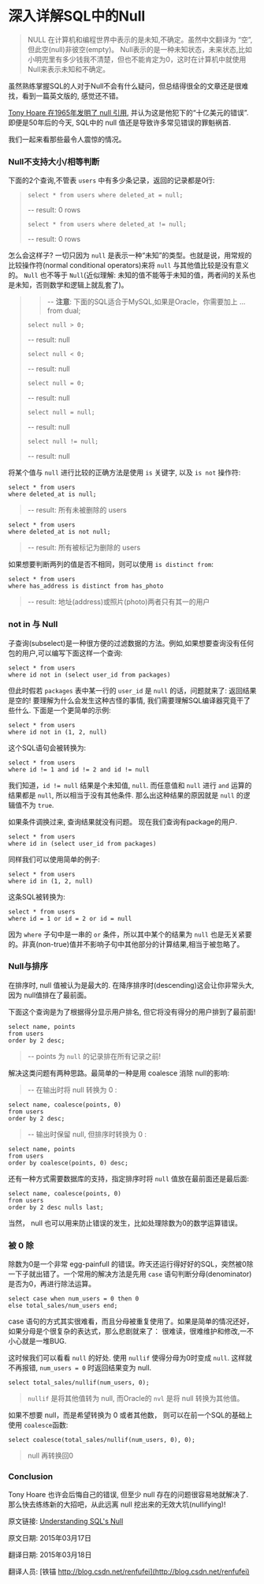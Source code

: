 # 深入详解SQL中的Null

> NULL 在计算机和编程世界中表示的是未知,不确定。虽然中文翻译为 “空”, 但此空(null)非彼空(empty)。 Null表示的是一种未知状态，未来状态,比如小明兜里有多少钱我不清楚，但也不能肯定为0，这时在计算机中就使用Null来表示未知和不确定。

虽然熟练掌握SQL的人对于Null不会有什么疑问，但总结得很全的文章还是很难找，看到一篇英文版的, 感觉还不错。


[Tony Hoare 在1965年发明了 null 引用](http://en.wikipedia.org/wiki/Tony_Hoare#Apologies_and_retractions), 并认为这是他犯下的“十亿美元的错误”. 即便是50年后的今天, SQL中的 null 值还是导致许多常见错误的罪魁祸首.

我们一起来看那些最令人震惊的情况。

### Null不支持大小/相等判断


下面的2个查询,不管表 `users` 中有多少条记录，返回的记录都是0行:

>`select * from users where deleted_at = null;`
>
>-- result: 0 rows
>
>`select * from users where deleted_at != null;`
>
>-- result: 0 rows


怎么会这样子? 一切只因为 `null` 是表示一种“未知”的类型。也就是说，用常规的比较操作符(normal conditional operators)来将 `null` 与其他值比较是没有意义的。 `Null` 也不等于 `Null`(近似理解: 未知的值不能等于未知的值，两者间的关系也是未知，否则数学和逻辑上就乱套了)。

>>-- **注意**: 下面的SQL适合于MySQL,如果是Oracle，你需要加上 ... from dual; 
>
>`select null > 0;`
>
>-- result: null
>
>`select null < 0;`
>
>-- result: null
>
>`select null = 0;`
>
>-- result: null
>
>`select null = null;`
>
>-- result: null
>
>`select null != null;`
>
>-- result: null

将某个值与 `null` 进行比较的正确方法是使用 `is` 关键字, 以及 `is not` 操作符:


	select * from users
	where deleted_at is null;

>-- result: 所有未被删除的 users

	select * from users
	where deleted_at is not null;

>-- result: 所有被标记为删除的 users

如果想要判断两列的值是否不相同，则可以使用 `is distinct from`:

	select * from users
	where has_address is distinct from has_photo

>-- result: 地址(address)或照片(photo)两者只有其一的用户

### not in 与 Null

子查询(subselect)是一种很方便的过滤数据的方法。例如,如果想要查询没有任何包的用户,可以编写下面这样一个查询:


	select * from users 
	where id not in (select user_id from packages)

但此时假若 `packages` 表中某一行的 `user_id` 是 `null` 的话，问题就来了: 返回结果是空的! 要理解为什么会发生这种古怪的事情, 我们需要理解SQL编译器究竟干了些什么. 下面是一个更简单的示例:

	select * from users 
	where id not in (1, 2, null)

这个SQL语句会被转换为:

	select * from users 
	where id != 1 and id != 2 and id != null

我们知道，`id != null` 结果是个未知值, `null`. 而任意值和 `null` 进行 `and` 运算的结果都是 `null`, 所以相当于没有其他条件. 那么出这种结果的原因就是 `null` 的逻辑值不为 `true`.

如果条件调换过来, 查询结果就没有问题。 现在我们查询有package的用户.

	select * from users 
	where id in (select user_id from packages)

同样我们可以使用简单的例子:

	select * from users 
	where id in (1, 2, null)

这条SQL被转换为:

	select * from users 
	where id = 1 or id = 2 or id = null

因为 `where` 子句中是一串的 `or` 条件，所以其中某个的结果为 `null` 也是无关紧要的。非真(non-true)值并不影响子句中其他部分的计算结果,相当于被忽略了。

### Null与排序

在排序时, null 值被认为是最大的. 在降序排序时(descending)这会让你非常头大,因为 null值排在了最前面。


下面这个查询是为了根据得分显示用户排名, 但它将没有得分的用户排到了最前面!

	select name, points
	from users
	order by 2 desc;

>-- points 为 `null` 的记录排在所有记录之前!

解决这类问题有两种思路。最简单的一种是用 coalesce 消除 null的影响:

> -- 在输出时将 null 转换为 0 :

	select name, coalesce(points, 0)
	from users
	order by 2 desc;

>-- 输出时保留 null, 但排序时转换为 0 :

	select name, points
	from users
	order by coalesce(points, 0) desc;

还有一种方式需要数据库的支持，指定排序时将 `null` 值放在最前面还是最后面:

	select name, coalesce(points, 0)
	from users
	order by 2 desc nulls last;

当然， null 也可以用来防止错误的发生，比如处理除数为0的数学运算错误。

### 被 0 除

除数为0是一个非常 egg-painfull 的错误。昨天还运行得好好的SQL，突然被0除一下子就出错了。一个常用的解决方法是先用 `case` 语句判断分母(denominator)是否为0，再进行除法运算。

	select case when num_users = 0 then 0 
	else total_sales/num_users end;

case 语句的方式其实很难看，而且分母被重复使用了。如果是简单的情况还好，如果分母是个很复杂的表达式，那么悲剧就来了： 很难读，很难维护和修改,一不小心就是一堆BUG.

这时候我们可以看看 `null` 的好处. 使用 `nullif` 使得分母为0时变成 `null`. 这样就不再报错, `num_users = 0` 时返回结果变为 null.

	select total_sales/nullif(num_users, 0);

> `nullif` 是将其他值转为 null, 而Oracle的 `nvl` 是将 null 转换为其他值。

如果不想要 null，而是希望转换为 0 或者其他数， 则可以在前一个SQL的基础上使用 `coalesce`函数:

	select coalesce(total_sales/nullif(num_users, 0), 0);

> null 再转换回0

### Conclusion

Tony Hoare 也许会后悔自己的错误, 但至少 null 存在的问题很容易地就解决了. 那么快去练练新的大招吧，从此远离 null 挖出来的无效大坑(nullifying)!




原文链接: [Understanding SQL's Null](https://www.periscope.io/blog/understanding-sql-null.html)

原文日期: 2015年03月17日

翻译日期: 2015年03月18日


翻译人员: [铁锚 http://blog.csdn.net/renfufei](http://blog.csdn.net/renfufei)